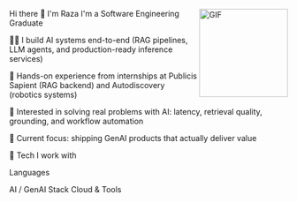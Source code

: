 Hi there 👋 I'm Raza
<img align="right" alt="GIF" height="160px" src="https://media.giphy.com/media/Ah3zHH7hvsSB2/giphy.gif" />
I'm a Software Engineering Graduate

👨‍💻 I build AI systems end-to-end (RAG pipelines, LLM agents, and production-ready inference services)

🚀 Hands-on experience from internships at Publicis Sapient (RAG backend) and Autodiscovery (robotics systems)

🧠 Interested in solving real problems with AI: latency, retrieval quality, grounding, and workflow automation

🎯 Current focus: shipping GenAI products that actually deliver value

🔧 Tech I work with

Languages

AI / GenAI Stack
Cloud & Tools

